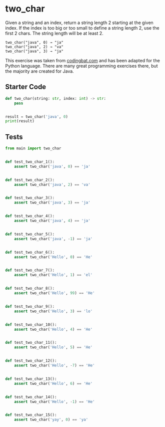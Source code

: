# two_char





Given a string and an index, return a string length 2 starting at the given index. If the index is too big or too small to define a string length 2, use the first 2 chars. The string length will be at least 2.

```
two_char("java", 0) → "ja"
two_char("java", 2) → "va"
two_char("java", 3) → "ja"
```

This exercise was taken from [codingbat.com](https://codingbat.com/prob/p144623) and has been adapted for the Python language. There are many great programming exercises there, but the majority are created for Java.

## Starter Code
```python
def two_char(string: str, index: int) -> str:
    pass


result = two_char('java', 0)
print(result)
```

## Tests
```python
from main import two_char


def test_two_char_1():
    assert two_char('java', 0) == 'ja'


def test_two_char_2():
    assert two_char('java', 2) == 'va'


def test_two_char_3():
    assert two_char('java', 3) == 'ja'


def test_two_char_4():
    assert two_char('java', 4) == 'ja'


def test_two_char_5():
    assert two_char('java', -1) == 'ja'


def test_two_char_6():
    assert two_char('Hello', 0) == 'He'


def test_two_char_7():
    assert two_char('Hello', 1) == 'el'


def test_two_char_8():
    assert two_char('Hello', 99) == 'He'


def test_two_char_9():
    assert two_char('Hello', 3) == 'lo'


def test_two_char_10():
    assert two_char('Hello', 4) == 'He'


def test_two_char_11():
    assert two_char('Hello', 5) == 'He'


def test_two_char_12():
    assert two_char('Hello', -7) == 'He'


def test_two_char_13():
    assert two_char('Hello', 6) == 'He'


def test_two_char_14():
    assert two_char('Hello', -1) == 'He'


def test_two_char_15():
    assert two_char('yay', 0) == 'ya'
```
